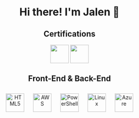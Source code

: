 <h1 align="center"> Hi there! I'm Jalen 👋 </h1>

<h2 align="center"> Certifications </h2>
<div align="center"> 

<a href="https://www.comptia.org/certifications/security"> <img src="https://images.credly.com/images/446e08ae-bbb5-4648-b85d-24b9a939eb8d/CompTIA_Security_2B.png" align="center" height="50" width="50" /></a>
<a href="https://www.comptia.org/certifications/a"> <img src="https://images.credly.com/images/2d9ba442-a3ce-4105-9d69-57f478540f70/CompTIA_A_2B.png" align="center" height="50" width="50" /></a>

<h2 align="center"> Front-End & Back-End </h2>
<div align="center"> 

<div align="center">  
<a href="https://en.wikipedia.org/wiki/HTML5" target="_blank"><img style="margin: 10px" src="https://profilinator.rishav.dev/skills-assets/html5-original-wordmark.svg" alt="HTML5" height="50" /></a>  
<a href="https://aws.amazon.com/" target="_blank"><img style="margin: 10px" src="https://profilinator.rishav.dev/skills-assets/amazonwebservices-original-wordmark.svg" alt="AWS" height="50" /></a>  
<a href="https://docs.microsoft.com/en-us/powershell/" target="_blank"><img style="margin: 10px" src="https://profilinator.rishav.dev/skills-assets/powershell.png" alt="PowerShell" height="50" /></a>  
<a href="https://www.linux.org/" target="_blank"><img style="margin: 10px" src="https://profilinator.rishav.dev/skills-assets/linux-original.svg" alt="Linux" height="50" /></a>  
<a href="https://azure.microsoft.com/en-in/" target="_blank"><img style="margin: 10px" src="https://profilinator.rishav.dev/skills-assets/microsoft_azure-icon.svg" alt="Azure" height="50" /></a>  
</div>

